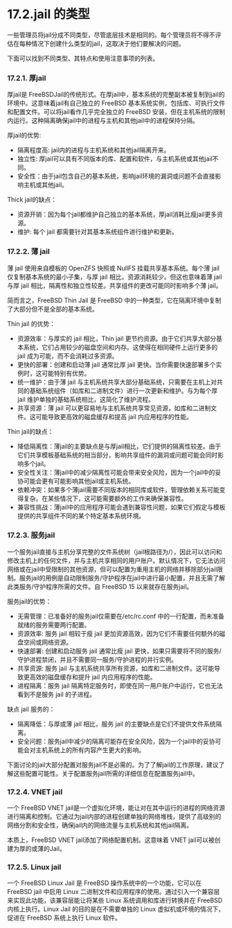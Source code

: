 # 17.2.jail 的类型

一些管理员将jail分成不同类型，尽管底层技术是相同的。每个管理员将不得不评估在每种情况下创建什么类型的jail，这取决于他们要解决的问题。

下面可以找到不同类型、其特点和使用注意事项的列表。

### 17.2.1. 厚jail

厚jail是 FreeBSDJail的传统形式。在厚jail中，基本系统的完整副本被复制到jail的环境中。这意味着jail有自己独立的 FreeBSD 基本系统实例，包括库、可执行文件和配置文件。可以将jail看作几乎完全独立的 FreeBSD 安装，但在主机系统的限制内运行。这种隔离确保jail中的进程与主机和其他jail中的进程保持分隔。

厚jail的优势:

* 隔离程度高: jail内的进程与主机系统和其他jail隔离开来。
* 独立性: 厚jail可以具有不同版本的库、配置和软件，与主机系统或其他jail不同。
* 安全性：由于jail包含自己的基本系统，影响jail环境的漏洞或问题不会直接影响主机或其他jail。

Thick jail的缺点：

* 资源开销：因为每个jail都维护自己独立的基本系统，厚jail消耗比瘦jail更多资源。
* 维护: 每个 jail 都需要针对其基本系统组件进行维护和更新。

### 17.2.2. 薄 jail

薄 jail 使用来自模板的 OpenZFS 快照或 NullFS 挂载共享基本系统。每个薄 jail 仅复制基本系统的最小子集，与厚 jail 相比，资源消耗较少。但这也意味着薄 jail 与厚 jail 相比，隔离性和独立性较差。共享组件的更改可能同时影响多个薄 jail。

简而言之，FreeBSD Thin Jail 是 FreeBSD 中的一种类型，它在隔离环境中复制了大部分但不是全部的基本系统。

Thin jail 的优势：

* 资源效率：与厚实的 jail 相比，Thin jail 更节约资源。由于它们共享大部分基本系统，它们占用较少的磁盘空间和内存。这使得在相同硬件上运行更多的 jail 成为可能，而不会消耗过多资源。
* 更快的部署：创建和启动薄 jail 通常比厚 jail 更快。当你需要快速部署多个实例时，这可能特别有优势。
* 统一维护：由于薄 jail 与主机系统共享大部分基础系统，只需要在主机上对共同的基础系统组件（如库和二进制文件）进行一次更新和维护。与为每个厚 jail 维护单独的基础系统相比，这简化了维护流程。
* 共享资源：薄 jail 可以更容易地与主机系统共享常见资源，如库和二进制文件。这可能导致更高效的磁盘缓存和提高 jail 内应用程序的性能。

Thin jail的缺点：

* 降低隔离性：薄jail的主要缺点是与厚jail相比，它们提供的隔离性较差。由于它们共享模板基础系统的相当部分，影响共享组件的漏洞或问题可能会同时影响多个jail。
* 安全性关注：薄jail中的减少隔离性可能会带来安全风险，因为一个jail中的妥协可能会更有可能影响其他jail或主机系统。
* 依赖冲突：如果多个薄jail需要不同版本的相同库或软件，管理依赖关系可能变得复杂。在某些情况下，这可能需要额外的工作来确保兼容性。
* 兼容性挑战：薄jail中的应用程序可能会遇到兼容性问题，如果它们假定与模板提供的共享组件不同的某个特定基本系统环境。

### 17.2.3. 服务jail

一个服务jail直接与主机分享完整的文件系统树（jail根路径为/），因此可以访问和修改主机上的任何文件，并与主机共享相同的用户账户。默认情况下，它无法访问网络或在jail中受限制的其他资源，但可以配置为重用主机的网络并移除部分jail限制。服务jail的用例是自动限制服务/守护程序在jail中进行最小配置，并且无需了解此类服务/守护程序所需的文件。自 FreeBSD 15 以来就存在服务jail。

服务jail的优势：

* 无需管理：已准备好的服务jail仅需要在/etc/rc.conf 中的一行配置，而未准备就绪的服务需要两行配置。
* 资源效率: 服务 jail 相较于瘦 jail 更加资源高效，因为它们不需要任何额外的磁盘空间或网络资源。
* 快速部署: 创建和启动服务 jail 通常比瘦 jail 更快，如果只需要将不同的服务/守护进程禁闭，并且不需要同一服务/守护进程的并行实例。
* 共享资源: 服务 jail 与主机系统共享所有资源，如库和二进制文件。这可能导致更高效的磁盘缓存和提升 jail 内应用程序的性能。
* 进程隔离：服务 jail 隔离特定服务时，即使在同一用户账户中运行，它也无法看到不是服务 jail 的子进程。

缺点 jail 服务的：

* 隔离降低：与厚或薄 jail 相比，服务 jail 的主要缺点是它们不提供文件系统隔离。
* 安全问题：服务jail中减少的隔离可能存在安全风险，因为一个jail中的妥协可能会对主机系统上的所有内容产生更大的影响。

下面讨论的jail大部分配置对服务jail不是必需的。为了了解jail的工作原理，建议了解这些配置可能性。关于配置服务jail所需的详细信息在配置服务jail中。

### 17.2.4. VNET jail

一个 FreeBSD VNET jail是一个虚拟化环境，能让对在其中运行的进程的网络资源进行隔离和控制。它通过为jail内部的进程创建单独的网络堆栈，提供了高级别的网络分割和安全性，确保jail内的网络流量与主机系统和其他jail隔离。

本质上，FreeBSD VNET jail添加了网络配置机制。这意味着 VNET jail可以被创建为厚的或薄的Jail。

### 17.2.5. Linux jail

一个 FreeBSD Linux Jail 是 FreeBSD 操作系统中的一个功能，它可以在 FreeBSD jail 中启用 Linux 二进制文件和应用程序的使用。通过引入一个兼容层来实现此功能，该兼容层能让将某些 Linux 系统调用和库进行转换并在 FreeBSD 内核上执行。Linux Jail 的目的是在不需要单独的 Linux 虚拟机或环境的情况下，促进在 FreeBSD 系统上执行 Linux 软件。
